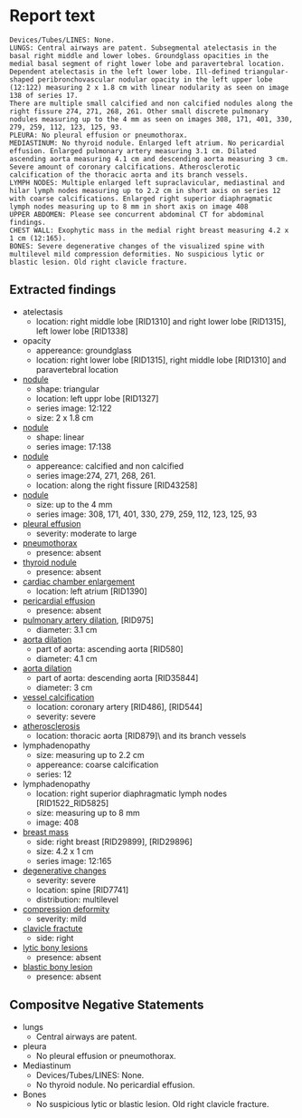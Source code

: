 # Report text

```text
Devices/Tubes/LINES: None.
LUNGS: Central airways are patent. Subsegmental atelectasis in the basal right middle and lower lobes. Groundglass opacities in the medial basal segment of right lower lobe and paravertebral location. Dependent atelectasis in the left lower lobe. Ill-defined triangular-shaped peribronchovascular nodular opacity in the left upper lobe (12:122) measuring 2 x 1.8 cm with linear nodularity as seen on image 138 of series 17.
There are multiple small calcified and non calcified nodules along the right fissure 274, 271, 268, 261. Other small discrete pulmonary nodules measuring up to the 4 mm as seen on images 308, 171, 401, 330, 279, 259, 112, 123, 125, 93.
PLEURA: No pleural effusion or pneumothorax.
MEDIASTINUM: No thyroid nodule. Enlarged left atrium. No pericardial effusion. Enlarged pulmonary artery measuring 3.1 cm. Dilated ascending aorta measuring 4.1 cm and descending aorta measuring 3 cm. Severe amount of coronary calcifications. Atherosclerotic calcification of the thoracic aorta and its branch vessels.
LYMPH NODES: Multiple enlarged left supraclavicular, mediastinal and hilar lymph nodes measuring up to 2.2 cm in short axis on series 12 with coarse calcifications. Enlarged right superior diaphragmatic lymph nodes measuring up to 8 mm in short axis on image 408
UPPER ABDOMEN: Please see concurrent abdominal CT for abdominal findings.
CHEST WALL: Exophytic mass in the medial right breast measuring 4.2 x 1 cm (12:165).
BONES: Severe degenerative changes of the visualized spine with multilevel mild compression deformities. No suspicious lytic or blastic lesion. Old right clavicle fracture.
```

## Extracted findings

- atelectasis
  - location: right middle lobe \[RID1310\] and right lower lobe \[RID1315\], left lower lobe \[RID1338\]
- opacity
  - appereance: groundglass
  - location: right lower lobe \[RID1315\], right middle lobe \[RID1310\] and paravertebral location
- [nodule](../../definitions/hood/pulmonary-nodule.md)
  - shape: triangular
  - location: left uppr lobe \[RID1327\]
  - series image: 12:122
  - size: 2 x 1.8 cm
- [nodule](../../definitions/hood/pulmonary-nodule.md)
  - shape: linear
  - series image: 17:138
- [nodule](../../definitions/hood/pulmonary-nodule.md)
  - appereance: calcified and non calcified
  - series image:274, 271, 268, 261.
  - location: along the right fissure \[RID43258\]
- [nodule](../../definitions/hood/pulmonary-nodule.md)
  - size: up to the 4 mm
  - series image: 308, 171, 401, 330, 279, 259, 112, 123, 125, 93
- [pleural effusion](../../definitions/hood/pleural-effusion.json)  
  - severity: moderate to large
- [pneumothorax](../../definitions/hood/pneumothorax.md)
  - presence: absent
- [thyroid nodule](../../definitions/hood/thyroid-nodule.md)
  - presence: absent
- [cardiac chamber enlargement](../../definitions/upmedic/Cardiomegaly.cde.md)
  - location: left atrium \[RID1390\]
- [pericardial effusion](../../definitions/hood/pericardial-effusion.md)
  - presence: absent
- [pulmonary artery dilation](../../definitions/hood/pulmonary-artery-dilation.md), \[RID975\]
  - diameter: 3.1 cm
- [aorta dilation](../../definitions/hood/aortic-measurements.json)
  - part of aorta: ascending aorta \[RID580\]
  - diameter: 4.1 cm
- [aorta dilation](../../definitions/hood/aortic-measurements.json)
  - part of aorta: descending aorta \[RID35844\]
  - diameter: 3 cm
- [vessel calcification](../../definitions/nuance/coronary_artery_calcification.json)
  - location: coronary artery [RID486\], \[RID544\]
  - severity: severe
- [atherosclerosis](../../definitions/hood/aortic-atherosclerosis.json)
  - location: thoracic aorta \[RID879]\ and its branch vessels
- lymphadenopathy
  - size: measuring up to 2.2 cm
  - appereance: coarse calcification
  - series: 12
- lymphadenopathy
  - location: right superior diaphragmatic lymph nodes \[RID1522_RID5825\]
  - size:  measuring up to 8 mm
  - image: 408
- [breast mass](../../definitions/hood/breast-mass.md)
  - side: right breast \[RID29899\], \[RID29896\]
  - size: 4.2 x 1 cm
  - series image: 12:165
- [degenerative changes](../../definitions/upmedic/DegenerativeChangesThoracicSkeleton.cde.md)
  - severity: severe
  - location: spine \[RID7741\]
  - distribution: multilevel
- [compression deformity](../../definitions/hood/compression-fracture.md)
  - severity: mild
- [clavicle fractute](../../definitions/hood/clavicle-fracture.md)
  - side: right
- [lytic bony lesions](../../definitions/hood/lytic-lesion.md)
  - presence: absent
- [blastic bony lesion](../../definitions/hood/sclerotic-lesion.md)
  - presence: absent

## Compositve Negative Statements

- lungs
  - Central airways are patent.
- pleura
  - No pleural effusion or pneumothorax.
- Mediastinum
  - Devices/Tubes/LINES: None.
  - No thyroid nodule. No pericardial effusion.
- Bones
  - No suspicious lytic or blastic lesion. Old right clavicle fracture.
